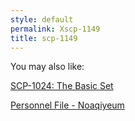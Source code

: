 ```yaml
---
style: default
permalink: Xscp-1149
title: scp-1149
---
```

You may also like:

[SCP-1024: The Basic Set](http://scp-wiki.net/scp-1024)

[Personnel File - Noaqiyeum](http://scp-wiki.net/personnel-file-noaqiyeum)
